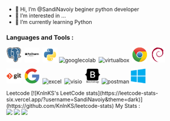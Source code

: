 - 👋 Hi, I’m @SandiNavoiy beginer python developer
- 👀 I’m interested in ...
- 🌱  I’m currently learning Python
###     Languages and Tools :
<div>

  <img src="https://github.com/devicons/devicon/blob/master/icons/postgresql/postgresql-original.svg" title="postgresql" alt="postgresql" width="40" height="40"/>&nbsp;
   <img src="https://github.com/devicons/devicon/blob/master/icons/pycharm/pycharm-original-wordmark.svg" title="pycharm" alt="pycharm" width="40" height="40"/>&nbsp;
   <img src="https://raw.githubusercontent.com/devicons/devicon/master/icons/python/python-original.svg" alt="python" width="40" height="40"/> 
   <img src="https://img.shields.io/badge/Colab-F9AB00?style=for-the-badge&logo=googlecolab&color=525252" title="googlecolab" alt="googlecolab"/>&nbsp;
   <img src="https://img.shields.io/badge/VirtualBox-183A61?logo=virtualbox&logoColor=white&style=for-the-badge" title="virtualbox" alt="virtualbox"/>&nbsp;
   <img src="https://github.com/devicons/devicon/blob/master/icons/chrome/chrome-original.svg" title="chrome" alt="chrome" width="40" height="40"/>&nbsp;
  <img src="https://github.com/devicons/devicon/blob/master/icons/debian/debian-original.svg" title="debian" alt="debian" width="40" height="40"/>&nbsp;

  
   <img src="https://github.com/devicons/devicon/blob/master/icons/git/git-original-wordmark.svg" title="git" alt="git" width="40" height="40"/>&nbsp;
   <img src="https://github.com/devicons/devicon/blob/master/icons/google/google-original.svg" title="google" alt="google" width="40" height="40"/>&nbsp;
   <img src="https://img.shields.io/badge/Microsoft_Excel-217346?style=for-the-badge&logo=microsoft-excel&logoColor=white" title="excel" alt="excel"/>&nbsp;
   <img src="https://img.shields.io/badge/Microsoft_Visio-3955A3?style=for-the-badgee&logo=microsoft-visio&logoColor=white" title="visio" alt="visio"/>&nbsp;
   <img src="https://raw.githubusercontent.com/devicons/devicon/master/icons/bootstrap/bootstrap-plain-wordmark.svg" alt="bootstrap" width="40" height="40"/>
   <img src="https://www.vectorlogo.zone/logos/getpostman/getpostman-icon.svg" alt="postman" width="40" height="40"/>
  <img src="https://github.com/devicons/devicon/blob/master/icons/windows8/windows8-original.svg" title="windows8" alt="windows8" width="40" height="40"/>&nbsp;
</div>
Leetcode
[![KnlnKS's LeetCode stats](https://leetcode-stats-six.vercel.app/?username=SandiNavoiy&theme=dark)](https://github.com/KnlnKS/leetcode-stats)
My Stats :

<div id="stat">
	<img src="https://github-profile-summary-cards.vercel.app/api/cards/profile-details?username=SandiNavoiy&theme=github_dark"/>
	<img src="https://github-profile-summary-cards.vercel.app/api/cards/most-commit-language?username=SandiNavoiy&theme=github_dark"/>
	<img src="https://github-profile-summary-cards.vercel.app/api/cards/stats?username=SandiNavoiy&theme=github_dark"/>
</div>
<!---
SandiNavoiy/SandiNavoiy is a ✨ special ✨ repository because its `README.md` (this file) appears on your GitHub profile.
You can click the Preview link to take a look at your changes.
--->
